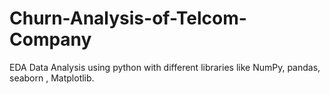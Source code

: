 # Churn-Analysis-of-Telcom-Company
EDA Data Analysis using python with different libraries like NumPy, pandas, seaborn , Matplotlib.
